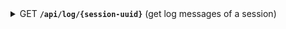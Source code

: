 <details>
 <summary>
    <span class="blue">GET</span> <code><b>/api/log/{session-uuid}</b></code> (get log messages of a session)
</summary>

##### Body Parameters

> | name                   | type     | data type         | description                                |
> |------------------------|----------|-------------------|--------------------------------------------|
> | from                   | required | int               | first index of the returned logs           |
> | count                  | required | int               | max count of returned logs                 |
> | files                  | required | string[]          | a list of all used file names              |
> | order                  | optional | "ASC" or "DESC"   | how the data should be sorted              |       
> | filters.date.from      | optional | Date              | start of range of valid dates              |
> | filters.date.to        | optional | Date              | end of range of valid dates                |
> | filters.ip             | optional | string            | only ip to be returned                     |
> | filters.text           | optional | string            | text to be included in the content         |
> | filters.regex          | optional | bool              | if the text should be interpreted as regex |
> | filters.classification | optional | "info" or "error" | only classification to be returned         |

##### Responses

> | http code | response                |
> |-----------|-------------------------|
> | `200`     | `{logs: logEntry[]}`    |
> | `400`     | missing/wrong body data |
> | `500`     | internal server error   |

LogEntry data structure

```ts
{
  session_id: UUID;
  file_name: string;
  entry_nr: number;
  creation_date: Date;
  classification: "info" | "error";
  service_ip: string;
  user_id: string;
  user_session_id: string;
  java_class: string;
  content: string;
}
```

</details>
